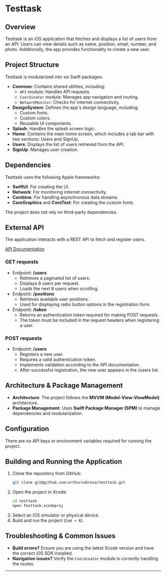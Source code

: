 # Testtask

## Overview
Testtask is an iOS application that fetches and displays a list of users from an API. Users can view details such as name, position, email, number, and photo. Additionally, the app provides functionality to create a new user.

## Project Structure
Testtask is modularized into six Swift packages:

- **Common**: Contains shared utilities, including:
  - `API` module: Handles API requests.
  - `Coordinator` module: Manages app navigation and routing.
  - `NetworkMonitor`: Checks for internet connectivity.
- **DesignSystem**: Defines the app's design language, including:
  - Custom fonts.
  - Custom colors.
  - Reusable UI components.
- **Splash**: Handles the splash screen logic.
- **Home**: Contains the main home screen, which includes a tab bar with two sections: Users and SignUp.
- **Users**: Displays the list of users retrieved from the API.
- **SignUp**: Manages user creation.

## Dependencies
Testtask uses the following Apple frameworks:
- **SwiftUI**: For creating the UI.
- **Network**: For monitoring internet connectivity.
- **Combine**: For handling asynchronous data streams.
- **CoreGraphics** and **CoreText**: For creating the custom fonts.

The project does not rely on third-party dependencies.

## External API
The application interacts with a REST API to fetch and register users.

[API Documentation](https://openapi_apidocs.abz.dev/frontend-test-assignment-v1)

### GET requests
- Endpoint: **/users**
  - Retrieves a paginated list of users.
  - Displays 6 users per request.
  - Loads the next 6 users when scrolling.
- Endpoint: **/positions**
  - Retrieves available user positions.
  - Used for displaying radio button options in the registration form.
- Endpoint: **/token**
    - Returns an authentication token required for making POST requests.
    - The token must be included in the request headers when registering a user.

### POST requests
- Endpoint: **/users**
  - Registers a new user.
  - Requires a valid authentication token.
  - Implements validation according to the API documentation.
  - After successful registration, the new user appears in the /users list.

## Architecture & Package Management
- **Architecture**: The project follows the **MVVM (Model-View-ViewModel)** architecture.
- **Package Management**: Uses **Swift Package Manager (SPM)** to manage dependencies and modularization.

## Configuration
There are no API keys or environment variables required for running the project.

## Building and Running the Application
1. Clone the repository from GitHub:
   ```sh
   git clone git@github.com:arthursobrosa/testtask.git
   ```
2. Open the project in Xcode:
   ```sh
   cd testtask
   open Testtask.xcodeproj
   ```
3. Select an iOS simulator or physical device.
4. Build and run the project (`Cmd + R`).

## Troubleshooting & Common Issues
- **Build errors?** Ensure you are using the latest Xcode version and have the correct iOS SDK installed.
- **Navigation issues?** Verify the `Coordinator` module is correctly handling the routes.

---


